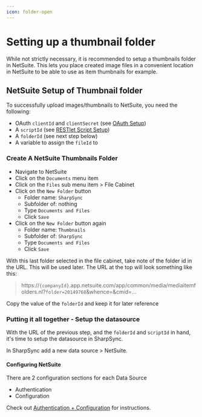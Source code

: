 ```yaml
---
icon: folder-open
---
```


# Setting up a thumbnail folder

While not strictly necessary, it is recommended to setup a thumbnails folder in NetSuite. This lets you place created image files in a convenient location in NetSuite to be able to use as item thumbnails for example.

## NetSuite Setup of Thumbnail folder

To successfully upload images/thumbnails to NetSuite, you need the following:

* OAuth `clientId` and `clientSecret` (see [OAuth Setup](oauth-setup/))
* A `scriptId` (see [RESTlet Script Setup](restlet-script-setup.md))
* A `folderId` (see next step below)
* A variable to assign the `fileId` to

### Create A NetSuite Thumbnails Folder

* Navigate to NetSuite
* Click on the `Documents` menu item
* Click on the `Files` sub menu item > File Cabinet
* Click on the `New Folder` button
  * Folder name: `SharpSync`
  * Subfolder of: nothing
  * Type `Documents and Files`
  * Click `Save`
* Click on the `New Folder` button again
  * Folder name: `Thumbnails`
  * Subfolder of: `SharpSync`
  * Type `Documents and Files`
  * Click `Save`

With this last folder selected in the file cabinet, take note of the folder id in the URL. This will be used later. The URL at the top will look something like this:

> https://`{companyId}`.app.netsuite.com/app/common/media/mediaitemfolders.nl?`folder=20149768`\&whence=\&cmid=...

Copy the value of the `folderId` and keep it for later reference

### Putting it all together - Setup the datasource

With the URL of the previous step, and the `folderId` and `scriptId` in hand, it's time to setup the datasource in SharpSync.

In SharpSync add a new data source > NetSuite.

#### Configuring NetSuite

There are 2 configuration sections for each Data Source

* Authentication
* Configuration

Check out [Authentication + Configuration](authentication-+-configuration.md) for instructions.

